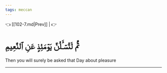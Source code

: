 ```yaml
---
tags: meccan
---
```


👈 [[102-7.md|Prev]] |  👉

# ثُمَّ لَتُسۡـَٔلُنَّ يَوۡمَئِذٍ عَنِ ٱلنَّعِيمِ

Then you will surely be asked that Day about pleasure

---

